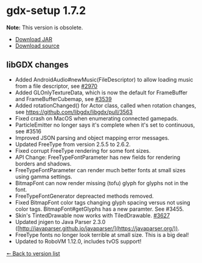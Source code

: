# gdx-setup 1.7.2

**Note:** This version is obsolete.

* [Download JAR](https://github.com/JavaCakeGames/gdx-setup-archive/raw/main/gdx-setup_1.7.2.jar)
* [Download source](https://github.com/JavaCakeGames/gdx-setup-archive/raw/main/sources/gdx-setup_1.7.2.zip)

## libGDX changes

- Added AndroidAudio#newMusic(FileDescriptor) to allow loading music from a file descriptor, see [#2970](https://github.com/libgdx/libgdx/issues/2970)
- Added GLOnlyTextureData, which is now the default for FrameBuffer and FrameBufferCubemap, see [#3539](https://github.com/libgdx/libgdx/issues/3539)
- Added rotationChanged() for Actor class, called when rotation changes, see https://github.com/libgdx/libgdx/pull/3563
- Fixed crash on MacOS when enumerating connected gamepads.
- ParticleEmitter no longer says it's complete when it's set to continuous, see #3516
- Improved JSON parsing and object mapping error messages.
- Updated FreeType from version 2.5.5 to 2.6.2.
- Fixed corrupt FreeType rendering for some font sizes.
- API Change: FreeTypeFontParameter has new fields for rendering borders and shadows.
- FreeTypeFontParameter can render much better fonts at small sizes using gamma settings.
- BitmapFont can now render missing (tofu) glyph for glyphs not in the font.
- FreeTypeFontGenerator depreacted methods removed.
- Fixed BitmapFont color tags changing glyph spacing versus not using color tags. BitmapFont#getGlyphs has a new paramter. See #3455.
- Skin's TintedDrawable now works with TiledDrawable. [#3627](https://github.com/libgdx/libgdx/issues/3627)
- Updated jnigen to Java Parser 2.3.0 ([http://javaparser.github.io/javaparser/](https://javaparser.org/)).
- FreeType fonts no longer look terrible at small size. This is a big deal!
- Updated to RoboVM 1.12.0, includes tvOS support!

[🠔 Back to version list](https://javacakegames.github.io/gdx-setup-archive/)
